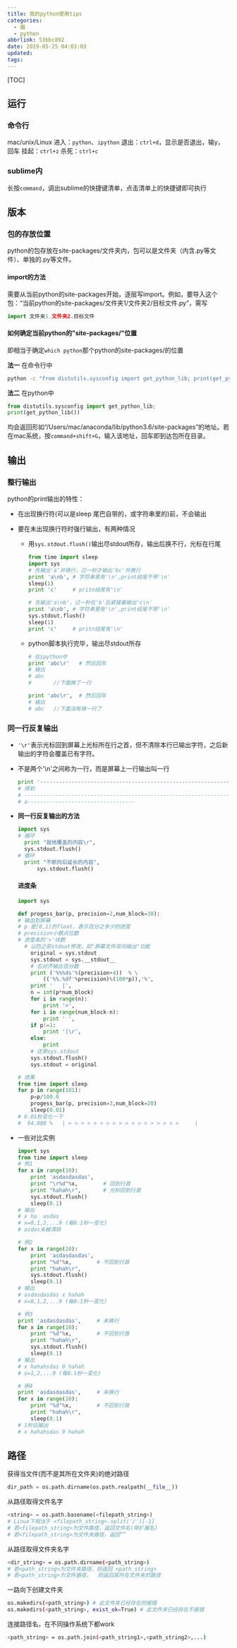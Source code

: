 ```yaml
---
title: 我的python使用tips
categories:
  - 器
  - python
abbrlink: 53bbc892
date: 2019-05-25 04:03:03
updated:
tags:
---
```


[TOC]

## 运行
### 命令行
mac/unix/Linux
进入：`python`、`ipython`
退出：`ctrl+d`，显示是否退出，输y，回车
挂起：`ctrl+z`
杀死：`ctrl+c`

### sublime内
长按`command`，调出sublime的快捷键清单，点击清单上的快捷键即可执行

## 版本
### 包的存放位置
python的包存放在site-packages/文件夹内，包可以是文件夹（内含.py等文件）、单独的.py等文件。
#### import的方法
需要从当前python的site-packages开始，逐层写import。例如，要导入这个包：“当前python的site-packages/文件夹1/文件夹2/目标文件.py”，需写

~~~python
import 文件夹1.文件夹2.目标文件
~~~
#### 如何确定当前python的"site-packages/"位置
即相当于确定`which python`那个python的site-packages/的位置

**法一** 在命令行中

~~~bash
python -c "from distutils.sysconfig import get_python_lib; print(get_python_lib())"
~~~

**法二** 在python中

~~~python
from distutils.sysconfig import get_python_lib;
print(get_python_lib())
~~~

均会返回形如“/Users/mac/anaconda/lib/python3.6/site-packages”的地址。若在mac系统，按`command+shift+G`，输入该地址，回车即到达包所在目录。

## 输出

### 整行输出

python的print输出的特性：

* 在出现换行符(可以是sleep 尾巴自带的，或字符串里的)前，不会输出

* 要在未出现换行符时强行输出，有两种情况

  * 用`sys.stdout.flush()`输出尽stdout所存，输出后换不行，光标在行尾

    ```python
    from time import sleep
    import sys
    # 先输出'a'并换行，过一秒才输出'bc'并换行
    print 'a\nb', # 字符串里有'\n',print结尾不带'\n'
    sleep(1)
    print 'c'     # pritn结尾有'\n'

    # 先输出'a\nb'，过一秒在'b'后紧接着输出'c\n'
    print 'a\nb', # 字符串里有'\n',print结尾不带'\n'
    sys.stdout.flush()
    sleep(1)
    print 'c'     # pritn结尾有'\n'
    ```

  * python脚本执行完毕，输出尽stdout所存

    ```python
    # 在ipython中
    print 'abc\r'   # 然后回车
    # 输出
    # abc
    #       //下面换了一行

    print 'abc\r',  # 然后回车
    # 输出
    # abc   //下面没有换一行了
    ```

### 同一行反复输出

* `'\r'`表示光标回到屏幕上光标所在行之首，但不清除本行已输出字符，之后新输出的字符会覆盖已有字符。

* 不是两个'\n'之间称为一行，而是屏幕上一行输出叫一行

  ```python
  print '---------------------------------------------------------------------------------------------------------------------\ra'
  # 得到
  # -------------------------------------------------------------------------------------
  # a----------------------------------
  ```

* **同一行反复输出的方法**

  ```python
  import sys
  # 循环
  	print "就地覆盖的内容\r",
   	sys.stdout.flush()
  # 循环
  	print "不断向后延长的内容",
    	sys.stdout.flush()
  ```

  #### 进度条

  ```python
  import sys

  def progess_bar(p, precision=2,num_block=30):
  # 输出到屏幕
  # p 是[0,1]的float，表示百分之多少的进度
  # precision小数点位数
  # 进度条的'>'块数
  	# 以防之前stdout修改，如"屏幕文件双向输出"功能
      original = sys.stdout
      sys.stdout = sys.__stdout__
      # 右对齐输出百分数
      print ('%%%ds'%(precision+4))  % \
          (('%%.%df'%precision)%(100*p)),'%',
      print '   |',
      n = int(p*num_block)
      for i in range(n):
          print '>',
      for i in range(num_block-n):
          print ' ',
      if p!=1:
          print '|\r',
      else:
          print
      # 还原sys.stdout
      sys.stdout.flush()
      sys.stdout = original

  # 效果
  from time import sleep
  for p in range(101):
      p=p/100.0
      progess_bar(p, precision=3,num_block=20)
      sleep(0.01)
  # 0.01秒变化一下
  #  94.000 %   | > > > > > > > > > > > > > > > > > >     |
  ```

* 一些对比实例

  ```python
  import sys
  from time import sleep
  # 例1
  for x in range(10):
      print 'asdasdasdas',
      print "\r%d"%x,        # 回到行首
      print "hahah\r",       # 光标回到行首
      sys.stdout.flush()
      sleep(0.1)
  # 输出
  # x ha  asdas
  # x=0,1,2,...9 (每0.1秒一变化)
  # asdas未被清除

  # 例2
  for x in range(10):
      print 'asdasdasdas',
      print "%d"%x,        # 不回到行首
      print "hahah\r",
      sys.stdout.flush()
      sleep(0.1)
  # 输出
  # asdasdasdas x hahah
  # x=0,1,2,...9 (每0.1秒一变化)

  # 例3
  print 'asdasdasdas',     # 未换行
  for x in range(10):
      print "%d"%x,        # 不回到行首
      print "hahah\r",
      sys.stdout.flush()
      sleep(0.1)
  # 输出
  # x hahahsdas 0 hahah
  # x=1,2,...9 (每0.1秒一变化)

  # 例4
  print 'asdasdasdas',     # 未换行
  for x in range(10):
      print "%d"%x,        # 不回到行首
      print "hahah\r",
      sleep(0.1)
  # 1秒后输出
  # x hahahsdas 9 hahah
  ```

## 路径

获得当文件(而不是其所在文件夹)的绝对路径

```python
dir_path = os.path.dirname(os.path.realpath(__file__))
```

从路径取得文件名字

```python
<string> = os.path.basename(<filepath_string>)
# Linux下相当于 <filepath_string>.split('/')[-1]
# 若<filepath_string>为文件路径，返回文件名(带扩展名)
# 若<filepath_string>为文件夹路径，返回“”
```

从路径取得文件夹名字

```bash
<dir_string> = os.path.dirname(<path_string>)
# 若<path_string>为文件夹路径，则返回 <path_string>
# 若<path_string>为文件路径，  则返回其所在文件夹的路径
```

一路向下创建文件夹

```bash
os.makedirs(<path_string>) # 此文件夹已经存在则报错
os.makedirs(<path_string>, exist_ok=True) # 此文件夹已经存在不报错
```

连接路径名，在不同操作系统下都work

```bash
<path_string> = os.path.join(<path_string1>,<path_string2>,...)
```

